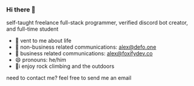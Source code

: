 ### Hi there 👋

self-taught freelance full-stack programmer, verified discord bot creator, and full-time student

- 💬 vent to me about life
- 📨 non-business related communications: alex@defo.one
- 💼 business related communications: alex@foxifydev.co
- 😄 pronouns: he/him
- 🌲i enjoy rock climbing and the outdoors

need to contact me? feel free to send me an email

